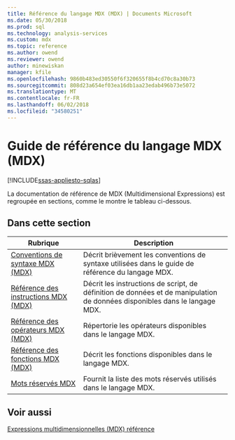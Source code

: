 ```yaml
---
title: Référence du langage MDX (MDX) | Documents Microsoft
ms.date: 05/30/2018
ms.prod: sql
ms.technology: analysis-services
ms.custom: mdx
ms.topic: reference
ms.author: owend
ms.reviewer: owend
author: minewiskan
manager: kfile
ms.openlocfilehash: 9860b483ed30550f6f320655f8b4cd70c8a30b73
ms.sourcegitcommit: 808d23a654ef03ea16db1aa23edab496b73e5072
ms.translationtype: MT
ms.contentlocale: fr-FR
ms.lasthandoff: 06/02/2018
ms.locfileid: "34580251"
---
```

# <a name="mdx-language-reference-mdx"></a>Guide de référence du langage MDX (MDX)
[!INCLUDE[ssas-appliesto-sqlas](../includes/ssas-appliesto-sqlas.md)]

  La documentation de référence de MDX (Multidimensional Expressions) est regroupée en sections, comme le montre le tableau ci-dessous.  
  
## <a name="in-this-section"></a>Dans cette section  
  
|Rubrique|Description|  
|-----------|-----------------|  
|[Conventions de syntaxe MDX &#40;MDX&#41;](../mdx/mdx-syntax-conventions-mdx.md)|Décrit brièvement les conventions de syntaxe utilisées dans le guide de référence du langage MDX.|  
|[Référence des instructions MDX &#40;MDX&#41;](../mdx/mdx-statement-reference-mdx.md)|Décrit les instructions de script, de définition de données et de manipulation de données disponibles dans le langage MDX.|  
|[Référence des opérateurs MDX &#40;MDX&#41;](../mdx/mdx-operator-reference-mdx.md)|Répertorie les opérateurs disponibles dans le langage MDX.|  
|[Référence des fonctions MDX &#40;MDX&#41;](../mdx/mdx-function-reference-mdx.md)|Décrit les fonctions disponibles dans le langage MDX.|  
|[Mots réservés MDX](../mdx/mdx-reserved-words.md)|Fournit la liste des mots réservés utilisés dans le langage MDX.|  
  
## <a name="see-also"></a>Voir aussi  
 [Expressions multidimensionnelles &#40;MDX&#41; référence](../mdx/multidimensional-expressions-mdx-reference.md)  
  
  

